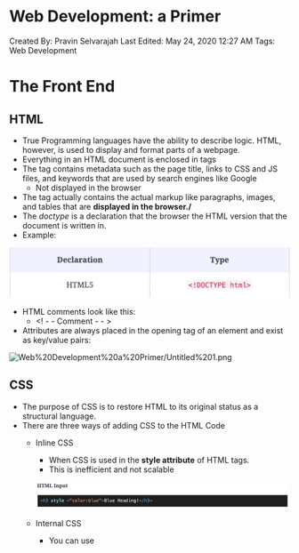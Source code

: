 # Web Development: a Primer

Created By: Pravin Selvarajah
Last Edited: May 24, 2020 12:27 AM
Tags: Web Development

# The Front End

## HTML

- True Programming languages have the ability to describe logic. HTML, however, is used to display and format parts of a webpage.
- Everything in an HTML document is enclosed in <HTML> tags
- The <head> tag contains metadata such as the page title, links to CSS and JS files, and keywords that are used by search engines like Google
    - Not displayed in the browser
- The <body> tag actually contains the actual markup like paragraphs, images, and tables that are **displayed in the browser./**
- The *doctype* is a declaration that the browser the HTML version that the document is written in.
- Example:

![Web%20Development%20a%20Primer%2057ffb065493c4c7bb3ae6a140cb5cb58/Untitled.png](Web%20Development%20a%20Primer%2057ffb065493c4c7bb3ae6a140cb5cb58/Untitled.png)

- HTML comments look like this:
    - <! - - Comment - - >
- Attributes are always placed in the opening tag of an element and exist as key/value pairs:

![Web%20Development%20a%20Primer/Untitled%201.png](Web%20Development%20a%20Primer/Untitled%201.png)

## CSS

- The purpose of CSS is to restore HTML to its original status as a structural language.
- There are three ways of adding CSS to the HTML Code
    - Inline CSS
        - When CSS is used in the **style attribute** of HTML tags.
        - This is inefficient and not scalable

        ![Web%20Development%20a%20Primer%2057ffb065493c4c7bb3ae6a140cb5cb58/Untitled%202.png](Web%20Development%20a%20Primer%2057ffb065493c4c7bb3ae6a140cb5cb58/Untitled%202.png)

    - Internal CSS
        - You can use <style> tags within the <head> of the HTML to define the style of a certain tag
    - External CSS
        - CSS is written in a separate file
        - You can link the CSS file to the HTML file by writing a **self-closing link tag in your HTML head:**

            ![Web%20Development%20a%20Primer%2057ffb065493c4c7bb3ae6a140cb5cb58/Untitled%203.png](Web%20Development%20a%20Primer%2057ffb065493c4c7bb3ae6a140cb5cb58/Untitled%203.png)

        - The **rel** attribute of the link element above tells the HTML to import a CSS file
- Page Layout Techniques
- Animations
- Preprocessors
    - **Syntactically Awesome Style Sheets (SASS) and Leaner Style Sheets (LESS)** are language extensions for CSS that allow you to use more conventional programming constructs such as *variables, conditionals, and loops.*

## Javascript

- Javascript is syntactically similar to C and C++
- Javascript allows you to implement complex things on web pages
- On Mac to view a console on the browser, hit Cmd+Option+J
- Javascript can be written directly into an HTMl file using the <script> tag
- You can also import javascript files into the HTML file similar to CSS

![Web%20Development%20a%20Primer%2057ffb065493c4c7bb3ae6a140cb5cb58/Untitled%204.png](Web%20Development%20a%20Primer%2057ffb065493c4c7bb3ae6a140cb5cb58/Untitled%204.png)

- You can place an external reference in either the <head> or <body>.
- The HTML structure can be mapped onto a **tree**. The DOM stores these HTML elements as objects that can then be manipulated in various ways through JavaScript

# The Back End

## What is the Back End?

- The Back end of a website loosely consists of a server, database, and APIs.
- A web server is a system that delivers content and services to users over the Internet
- Web Hosting Services?
    - Web Hosting companies provide space on a server that is owned or leased for use by clients, as well as providing Internet connectivity, usually in a data center.
- Web server operating systems include:
    - Linux
        - packaged in the form for both desktop and server use
    - CentOS
        - Stable and infrequent crashes
        - Difficulty in running newer packages
    - Debian
        - works on both Desktop & server
    - Ubuntu
        - most popular Linux distro for the desktop

## Micro-service Architecture

- Websites are hosted on virtual machines. As a result, a website is essentially hosted on a **server within a server, and that server delegates tasks to other servers.**
- Many Virtual Machines exist on one physical server, and each has a separate job (ex: interface).
- Micro-services structures an application as a collection of services that are:
    - Highly maintainable and testable
    - Loosely coupled
    - Independently deployable
    - Organized around business capabilities

## Back-End Programming

- Back End Engineers are responsible to program servers to process user requests & respond with the requested resource correctly.
    - They also write code to process and store user data
- Efficient storage and delivery of information
- Customized user experience
- Controlled access to content
- Store session/state information
- Notifications
- Data Analysis

## Node JS

- It's an asynchronous event driven javascript runtime, Node is designed to build scalable network applications and upon each connection the **callback is fired**, BUT fi there no work to be done, **NODE WILL SLEEP**
- In other words, node can handle multiple connections at once, **which makes them more efficient**
- Node is great for software prototyping
- Node is also incredibly fast and highly scalable

# Web Development Frameworks

## What are the Frameworks?

- A **web framework** is defined as a package made up of a structure of files and folders of standardized code.
    - This can be used to support the development of websites as a basis to start building a site
- Essentially, frameworks are used to simplify the web development process
- Most web application frameworks rely on the **Model View Controller** architecture
    - **Model**
        - Stores all information about the content and structure of the application
        - Once it receives input from the C**ontroller**, it will send the required information to the **View** component.
    - **View**
        - most commonly known as the **user interface**
        - View takes input from the user to the **Controller** for **processing** and the **instructions are sent from the Model**
    - **Controller**
        - middle man for the Model and the View

    ![Web%20Development%20a%20Primer%2057ffb065493c4c7bb3ae6a140cb5cb58/Untitled%205.png](Web%20Development%20a%20Primer%2057ffb065493c4c7bb3ae6a140cb5cb58/Untitled%205.png)

### Types of Frameworks

- Front -end (client-side) frameworks
    1. Angular JS
    2. Bootstrap
    3. React.js
    4. Backbone
    5. Semantic-UI
- Back-end (server-side) frameworks
    1. Express (JS)
    2. Symfony (PHP)
    3. Django (PHP)
    4. Ruby on Rails (Ruby)
    5. ASP .NET (C#)
- Isomorphic (client-server) frameworks
    1. Meteor JS
    2. Lazo.js
    3. Rendr

## Front-End Frameworks

1. Angular (Google)
    - Designed for creating dynamic web applications
    - highly expressive, readable, and quick to develop
    - **used to update the user interface in real time and provide a highly interactive website**
2. Bootstrap (Twitter)
    - used to ease up the process of adding CSS to HTML
    - adheres to responsive web design standards
3. React.js
    - Used for building UI's, essentially the View layer of an MVC application
    - allows you to build encapsulated components, each of which **manages its own state, and then compose them to make complex User Interfaces.**
        - Therefore, when data changes, only the **concerned components are updated**
4. Backbone
    - allows you to structure your JS code in an MCV form
    - helps you avoid a myraid of callbacks and other extraneous pieces of code that make changes complicated
    - Any changes to these models automatically trigger changes to any views that display these models.
5. Semantic-UI
    - highly desirable for beginners
    - has multiple third party libraries so development process is easier
    - not viable for developing websites with more complex structures

## Back-End Frameworks

1. Express
    - standard server framework for Node.js
    - minimal and highly flexible node.js web application framewokr
    - simpligy back-end development process enough to reduce basic back-end features to a **single instruction**
2. Symphony
    - essentially a set of reusable components
    - you can focus on the higher level functionality with the mundane tasks become confined to much smaller pieces of code.
3. Django
    - takes care of reducing code for basic functionalities to simple instructions.
4. Ruby on Rails
    - built on MVC architecture
5. ASP .NET
    - Developed by Microsoft to facilitate the process of developing dynamic web pages
    - can create not only simple &  fast but also has the capacity to scale to millions of user

## Isomorphic Frameworks

- These frameworks allow developers to write their entire application in a single framework w/o worrying about integrating multiple components
1. Meteor JS
    - allows for prototyping
    - allows for versioins of the same application to be stored and tested
    - produces code that can span multiple platforms (Android, iOS, and the web itself)
    - On the back-end, it integrates MongoDB. It creates a DBMS that enables data changes to be generated to the client-side
    - On the client side, it has its own templating engine Blaze.
        - It can also be integrated with angular or react frameworks
2. Lazo.js
    - built on Node.js
    - provides an optimized first-page load with the help of tools such as Backbone.js, RequireJS, and jQuery
    - user interface separated into mutually exclusive components
3. Rendr
    - allows you to run your Backbone.js applications on both the client and the server

## Software Stacks

### LAMP stack

- Linux (OS), Apache (HTTP server), MySQL (relational database), and PHP (programming language the app is built on)

### MEANStack

- Consists of:
    - MongoDB
        - serves as the database
        - It acts as the **Model** in MVC as it is the storage component of the website
    - Express JS
        - this is used to create the backend of the web application
        - creates the server, handling all kinds of requests coming in from the client end & processing data from the database accordingly
        - In the MVC architecture, Express would be the **Controller**
    - Angular JS
        - used to create the front-end of the application
        - used to program everything that happens within the browser on the client side
        - In the MVC architecture, Angular would be the **View** component.
    - Node JS
        - back-end run-time environment for the web application
        - Express is built on Node js to simplify operations that may be complicated in the basic Node js code.
        - Therefore, the underlying event-driven code that you will be writing is Node JS

        ![Web%20Development%20a%20Primer%2057ffb065493c4c7bb3ae6a140cb5cb58/Untitled%206.png](Web%20Development%20a%20Primer%2057ffb065493c4c7bb3ae6a140cb5cb58/Untitled%206.png)

### MERNStack

- Same structure as the MEANStack but **the front-end framework is different.**
- The front-end of MERN stacked applications are made with **React JS instead of Angular JS.**

![Web%20Development%20a%20Primer%2057ffb065493c4c7bb3ae6a140cb5cb58/Untitled%207.png](Web%20Development%20a%20Primer%2057ffb065493c4c7bb3ae6a140cb5cb58/Untitled%207.png)

## Isomorphic frameworks vs software stacks

- Meteor JS vs MEANStack
    - Meteor has a strong focus on ease of use and allows users to focus on development
        - MEAN, requires multiple components to be integrated manually
    - Meteor is a **full stack framework,** which means it has an inbuilt database.
        - MEANStack requres each component of the stack to be **intstalled, learned, and integrated manually.**
    - MEANStack is more **flexible**
        - Meteor has a stringent limitation on what technologies are being used.
        - This means that, apps that have highly customized specs, MEANStack is more appropriate.
    - MEANStack doesn't have reactivitiy like Meteor. Additional technologies need to be integrated to client's web pages to be updated automatically.

# Version Control with Git

## The Command Line Interface

- **ls** - listing files and directories
- **pwd** - checking what directory you are in
- **cd** - changing directories
- **cd ..** — to move back a directory
- **cat nameOfFile** — reading files
- **touch nameOfFile** — creating files
- **mkdir newFolder** — creating a new directory
- **mv path/to/file/filename new/path** — moving files
    - **mv path/to/file/filename .** —  moves file to the current directory
    - **mv path/to/file/filename ..** — moves file to the parent directory
- **rm fileName** — removing files

## What is Git and Why Use it?

- Git is the world's popular version control system
- **History**
    - Git maintains a complete history of changes made to any project
- **Collaboration**
    - Git manages changes and merges them for the users allowing team members to work on projects simultaneously.
- **Feature branches**
    - Git has the ability to make separate branches for each feature & can be worked on simultaneously and when done, it can be **merged back to the main branch**

## Using Git Locally

### Git Jargon

- **Repository**
    - a project is a repository
- **Working** **Directory**
    - the folder **on your local computer where your project exists**
    - Git tracks any changes made within the folder
- **Commit**
    - Git doesn't save any changes until you 'commit' it.
- **Staging**
    - Staging a file means that you have marked it for a commit.

### Setting up and starting a new Git repo

- To mark a directory as a Git working directory:

        **git config** --global user.email "you@example.com"

        **git config** --global user.name "Your Name"

        **git init**

- **git status** can be used to view all the changes in your working directory
- To add new files to the staging area:
    - **git add** folder/that/contains/files
- To commit the file:
    - **git commit -m** "a message to commit with"
- To check commit history:
    - **git** log
- The -q can be used to make the console output less cluttered
    - **git init -q**
- Reverting to a previous commit
    - **git checkout hashvalue**

## Repo Hosting

- repo hosting allows your to work on your project even if you lost your local machine
- GitHub is an example of repo hosting

### Creating a GitHub repo from an existing Git repo

- Once you create a new repository in GitHub.
- Open terminal and change your directory to an existing Git repo
- On the top of your GitHub repository's Quick Setup page, click & copy the remote repository URL
- Add the URL like this:

![Web%20Development%20a%20Primer%2057ffb065493c4c7bb3ae6a140cb5cb58/Untitled%208.png](Web%20Development%20a%20Primer%2057ffb065493c4c7bb3ae6a140cb5cb58/Untitled%208.png)

- **Then push your changes in your local repository to Github:**

![Web%20Development%20a%20Primer%2057ffb065493c4c7bb3ae6a140cb5cb58/Untitled%209.png](Web%20Development%20a%20Primer%2057ffb065493c4c7bb3ae6a140cb5cb58/Untitled%209.png)

- A branch:
    - It's a parallel version of a repo. It's contained within the repo but doesn't affect the primary or master branch, allowing you to work freely without disrupting the "live" version.
    - When you're ready you can merge the branch back to the master branch
- A **pull request** is a proposed change to the repo submitted by a user & needs to be reviewed, and accepted or rejected by the other collaborators.
    - Once **approved**, it can be *merged with the master branch or other branches*

    ![Web%20Development%20a%20Primer%2057ffb065493c4c7bb3ae6a140cb5cb58/Untitled%2010.png](Web%20Development%20a%20Primer%2057ffb065493c4c7bb3ae6a140cb5cb58/Untitled%2010.png)

# Principles of Software Engineering

## Software Process Models

- The four fundamental software engineering activities:
    1. Software specification
        - define the intended functionality of the software and potential constraints
        - example for a web application, here is where you define the features you want to implement on your website
    2. Software design and implementation
        - Producing software according to the specifications
    3. Software Validation
        - Ensuring the software does what users want it to do
        - You want to make sure the features are implemented correctly
    4. Software Evolution
        - Ongoing stage, where you continuously come up with features that you think **will make your application better & implement them**

    ![Web%20Development%20a%20Primer%2057ffb065493c4c7bb3ae6a140cb5cb58/Untitled%2011.png](Web%20Development%20a%20Primer%2057ffb065493c4c7bb3ae6a140cb5cb58/Untitled%2011.png)

    - All process models can be categorized as:
        1. Plan-Drive
            - all process activities are planned in advance

            ![Web%20Development%20a%20Primer%2057ffb065493c4c7bb3ae6a140cb5cb58/Untitled%2012.png](Web%20Development%20a%20Primer%2057ffb065493c4c7bb3ae6a140cb5cb58/Untitled%2012.png)

        2. Agile
            - Planning is incremental
            - Easier to change the process in accordance with changing customer requirements

            ![Web%20Development%20a%20Primer%2057ffb065493c4c7bb3ae6a140cb5cb58/Untitled%2013.png](Web%20Development%20a%20Primer%2057ffb065493c4c7bb3ae6a140cb5cb58/Untitled%2013.png)

    ## The Waterfall Model (Plan-Driven Process)

    - First published model of the software development process.

    ![Web%20Development%20a%20Primer%2057ffb065493c4c7bb3ae6a140cb5cb58/Untitled%2014.png](Web%20Development%20a%20Primer%2057ffb065493c4c7bb3ae6a140cb5cb58/Untitled%2014.png)

    - There are multiple stages involved and each stage must be completed before the next one
    - The 5 stages are:
        1. Analyze and define requirements
            - system's intended services, potential constraints, and goals are established & defined in detail
                - These requirements serve as a product specification
        2. Design software
            - taking the requirements realized in the previous stage and allocating it to different software components.
            - Overall system architecture is established
            - Identify and describe the fundamental software system abstractions & relationships amongst them
        3. Implement and test units
            - Software design is translated to a set of programs or multiple program units
            - Unit testing is used to make sure each unit meets its specifications
        4. Integrate units and test system
            - Program units are integrated & tested as a complete system
            - After testing, the software is delivered to the client
        5. Operation and maintenance
            - Not necessary but typically the longest stage in the life cycle
            - Correcting new errors, improving the implementation of system units, and **enhancing the system's services.**

## Incremental Development

- Interleaving the activities of specification, development, and validation
- System is developed as a series of versions/increments (each version will have more features than the previous)
- An example would be creating an initial version of your website, open it to feedback, and then incrementally developing newer versions based on feedbacks
- It's a more intuitive way of solving problems
- Benefits compared to the waterfall method:
    1. Cost of accommodating changing customer requirements diminishes as the amount of documentation that has to be redone is much less
    2. Easier to get customer feedback on the development work
    3. More rapid delivery and deployment of useful software to the customer is possible

## Reuse-oriented Software Engineering

- Reduced actual development significantly
- Faster product delivery
- However, requirements will change over time and as a result, the software being developed may not be as flexible to future requirements
- Most prevalent approach right now

## Test Driven Development

- Testing and code development are interleaved together.
- You don't move to the next increment until the **code that you have developed passes its test**

## Automated Testing

- Core idea  is to simultaneously develop automated tests with each increment & ensure the tests are passed.
- APIs can be used to create automated tests
- **Selenium** is one of the most commonly used tools for web application testing
    - primary purpose is to automate browsers
    - allows us to check if the intended functionality works by **automatically accessing the application**
    - it allows users to define a set of activities for a web browser to carry out
- **Jest,** a javascript tool that is often used by Facebook to test all of its Javascript code (incl. React).
- **PyUnit** is the python unit testing framework. A **unit test targest a small unit of code.**
    - supports test automation, share test setups & shutdown code for tests, aggregation of tests into collections, **also able to keep tests independent from the reporting framework**
- **JUnit** is the **Java** equivalent of PyUnit.
